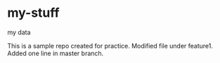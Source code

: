 # my-stuff
my data

This is a sample repo created for practice.
Modified file under feature1.
Added one line in master branch.
